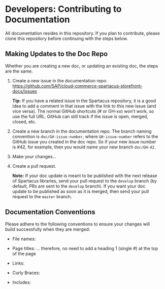 # Developers: Contributing to Documentation

All documentation resides in this repository. If you plan to contribute, please clone this repository before continuing with the steps below.

## Making Updates to the Doc Repo

Whether you are creating a new doc, or updating an existing doc, the steps are the same.

1. Create a new issue in the documentation repo: https://github.com/SAP/cloud-commerce-spartacus-storefront-docs/issues

   **Tip:** If you have a related issue in the Spartacus repository, it is a good idea to add a comment in that issue with the link to this new issue (and vice versa). The normal GitHub shortcuts (# or GH-xx) won't work, so use the full URL. GitHub can still track if the issue is open, merged, closed, etc.

2. Create a new branch in the documentation repo. The branch naming convention is `doc/GH-issue-number`, where `GH-issue-number` refers to the GitHub issue you created in the doc repo. So if your new issue number is #42, for example, then you would name your new branch `doc/GH-42`.

3. Make your changes...

    
4. Create a pull request.

    **Note:** If your doc update is meant to be published with the next release of Spartacus libraries, send your pull request to the `develop` branch (by default, PRs are sent to the `develop` branch). If you want your doc update to be published as soon as it is merged, then send your pull request to the `master` branch.

## Documentation Conventions

Please adhere to the following conventions to ensure your changes will build successfully when they are merged:


- File names: 

- Page titles: ... therefore, no need to add a heading 1 (single #) at the top of the page

- Links: 

- Curly Braces:

- Includes: 


